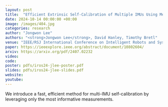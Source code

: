 ```yaml
---
layout: post
title:  "Efficient Extrinsic Self-Calibration of Multiple IMUs Using Measurement Subset Selection"
date: 2024-10-14 00:00:00 +00:00
image: /images/404.jpg
categories: research
author: "Jongwon Lee"
authors: "<strong>Jongwon Lee</strong>, David Hanley, Timothy Bretl"
venue: "IEEE/RSJ International Conference on Intelligent Robots and Systems (IROS)"
paper: https://ieeexplore.ieee.org/abstract/document/10802604/
arxiv: https://arxiv.org/pdf/2407.02232
video: 
code: 
poster: pdfs/iros24-jlee-poster.pdf
slides: pdfs/iros24-jlee-slides.pdf
website: 
youtube: 
---
```

We introduce a fast, efficient method for multi-IMU self-calibration by leveraging only the most informative measurements.